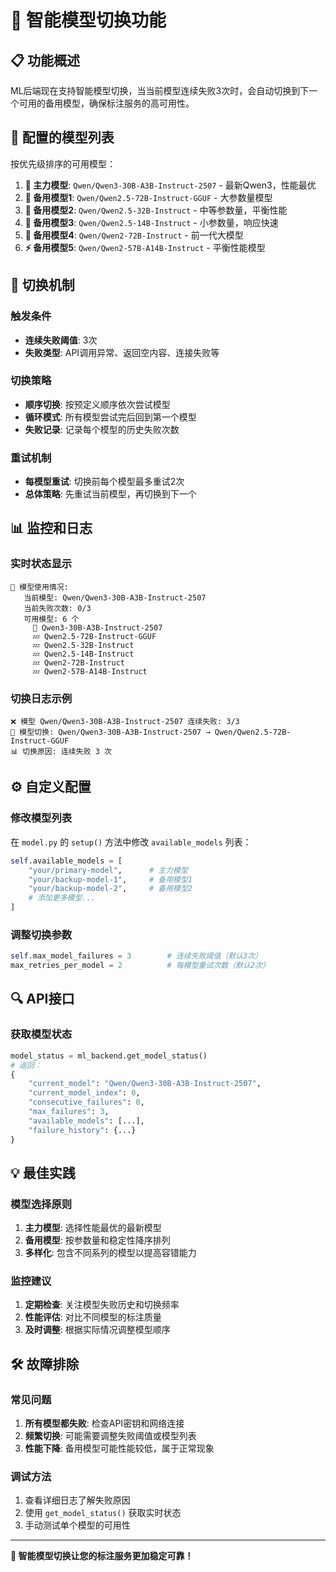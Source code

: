 # 🔄 智能模型切换功能

## 📋 功能概述

ML后端现在支持智能模型切换，当当前模型连续失败3次时，会自动切换到下一个可用的备用模型，确保标注服务的高可用性。

## 🎯 配置的模型列表

按优先级排序的可用模型：

1. **🥇 主力模型**: `Qwen/Qwen3-30B-A3B-Instruct-2507` - 最新Qwen3，性能最优
2. **🥈 备用模型1**: `Qwen/Qwen2.5-72B-Instruct-GGUF` - 大参数量模型
3. **🥉 备用模型2**: `Qwen/Qwen2.5-32B-Instruct` - 中等参数量，平衡性能
4. **🏅 备用模型3**: `Qwen/Qwen2.5-14B-Instruct` - 小参数量，响应快速
5. **💼 备用模型4**: `Qwen/Qwen2-72B-Instruct` - 前一代大模型
6. **⚡ 备用模型5**: `Qwen/Qwen2-57B-A14B-Instruct` - 平衡性能模型

## 🔧 切换机制

### 触发条件
- **连续失败阈值**: 3次
- **失败类型**: API调用异常、返回空内容、连接失败等

### 切换策略
- **顺序切换**: 按预定义顺序依次尝试模型
- **循环模式**: 所有模型尝试完后回到第一个模型
- **失败记录**: 记录每个模型的历史失败次数

### 重试机制
- **每模型重试**: 切换前每个模型最多重试2次
- **总体策略**: 先重试当前模型，再切换到下一个

## 📊 监控和日志

### 实时状态显示
```
🤖 模型使用情况:
   当前模型: Qwen/Qwen3-30B-A3B-Instruct-2507
   当前失败次数: 0/3
   可用模型: 6 个
     🎯 Qwen3-30B-A3B-Instruct-2507
     💤 Qwen2.5-72B-Instruct-GGUF
     💤 Qwen2.5-32B-Instruct
     💤 Qwen2.5-14B-Instruct
     💤 Qwen2-72B-Instruct
     💤 Qwen2-57B-A14B-Instruct
```

### 切换日志示例
```
❌ 模型 Qwen/Qwen3-30B-A3B-Instruct-2507 连续失败: 3/3
🔄 模型切换: Qwen/Qwen3-30B-A3B-Instruct-2507 → Qwen/Qwen2.5-72B-Instruct-GGUF
📊 切换原因: 连续失败 3 次
```

## ⚙️ 自定义配置

### 修改模型列表
在 `model.py` 的 `setup()` 方法中修改 `available_models` 列表：

```python
self.available_models = [
    "your/primary-model",      # 主力模型
    "your/backup-model-1",     # 备用模型1
    "your/backup-model-2",     # 备用模型2
    # 添加更多模型...
]
```

### 调整切换参数
```python
self.max_model_failures = 3        # 连续失败阈值（默认3次）
max_retries_per_model = 2          # 每模型重试次数（默认2次）
```

## 🔍 API接口

### 获取模型状态
```python
model_status = ml_backend.get_model_status()
# 返回：
{
    "current_model": "Qwen/Qwen3-30B-A3B-Instruct-2507",
    "current_model_index": 0,
    "consecutive_failures": 0,
    "max_failures": 3,
    "available_models": [...],
    "failure_history": {...}
}
```

## 💡 最佳实践

### 模型选择原则
1. **主力模型**: 选择性能最优的最新模型
2. **备用模型**: 按参数量和稳定性降序排列
3. **多样化**: 包含不同系列的模型以提高容错能力

### 监控建议
1. **定期检查**: 关注模型失败历史和切换频率
2. **性能评估**: 对比不同模型的标注质量
3. **及时调整**: 根据实际情况调整模型顺序

## 🛠️ 故障排除

### 常见问题
1. **所有模型都失败**: 检查API密钥和网络连接
2. **频繁切换**: 可能需要调整失败阈值或模型列表
3. **性能下降**: 备用模型可能性能较低，属于正常现象

### 调试方法
1. 查看详细日志了解失败原因
2. 使用 `get_model_status()` 获取实时状态
3. 手动测试单个模型的可用性

---

**🎉 智能模型切换让您的标注服务更加稳定可靠！**
